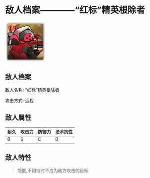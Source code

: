# 敌人档案————“红标”精英根除者

![“红标”精英根除者](./eneIcons/“红标”精英根除者.png)

## 敌人档案

敌人名称: “红标”精英根除者

攻击方式: 远程

## 敌人属性

| 耐久      | 攻击力  | 防御力 | 法术抗性 |
|---------|------|-----|------|
| B | S | C | B |

## 敌人特性
> 隐匿,不阻挡时不成为敌方攻击的目标
